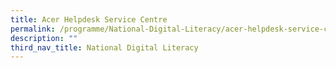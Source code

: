 ```yaml
---
title: Acer Helpdesk Service Centre
permalink: /programme/National-Digital-Literacy/acer-helpdesk-service-centre/
description: ""
third_nav_title: National Digital Literacy
---
```


